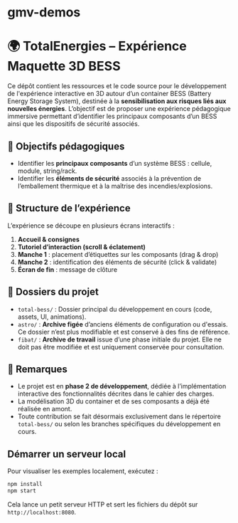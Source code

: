 # gmv-demos

# 🌍 TotalEnergies – Expérience Maquette 3D BESS

Ce dépôt contient les ressources et le code source pour le développement de l'expérience interactive en 3D autour d’un container BESS (Battery Energy Storage System), destinée à la **sensibilisation aux risques liés aux nouvelles énergies**. L’objectif est de proposer une expérience pédagogique immersive permettant d’identifier les principaux composants d’un BESS ainsi que les dispositifs de sécurité associés.

## 🎯 Objectifs pédagogiques

- Identifier les **principaux composants** d’un système BESS : cellule, module, string/rack.
- Identifier les **éléments de sécurité** associés à la prévention de l’emballement thermique et à la maîtrise des incendies/explosions.

## 🧩 Structure de l’expérience

L’expérience se découpe en plusieurs écrans interactifs :

1. **Accueil & consignes**
2. **Tutoriel d’interaction (scroll & éclatement)**
3. **Manche 1** : placement d’étiquettes sur les composants (drag & drop)
4. **Manche 2** : identification des éléments de sécurité (click & validate)
5. **Écran de fin** : message de clôture

## 📂 Dossiers du projet

- `total-bess/` : Dossier principal du développement en cours (code, assets, UI, animations).
- `astro/` : **Archive figée** d’anciens éléments de configuration ou d'essais. Ce dossier n’est plus modifiable et est conservé à des fins de référence.
- `fibat/` : **Archive de travail** issue d’une phase initiale du projet. Elle ne doit pas être modifiée et est uniquement conservée pour consultation.

## 📌 Remarques

- Le projet est en **phase 2 de développement**, dédiée à l’implémentation interactive des fonctionnalités décrites dans le cahier des charges.
- La modélisation 3D du container et de ses composants a déjà été réalisée en amont.
- Toute contribution se fait désormais exclusivement dans le répertoire `total-bess/` ou selon les branches spécifiques du développement en cours.

## Démarrer un serveur local

Pour visualiser les exemples localement, exécutez :

```bash
npm install
npm start
```

Cela lance un petit serveur HTTP et sert les fichiers du dépôt sur `http://localhost:8080`.

